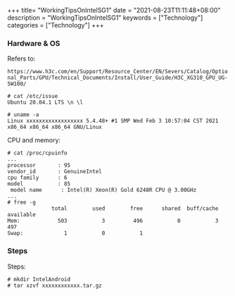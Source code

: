 +++
title= "WorkingTipsOnIntelSG1"
date = "2021-08-23T11:11:48+08:00"
description = "WorkingTipsOnIntelSG1"
keywords = ["Technology"]
categories = ["Technology"]
+++
### Hardware & OS
Refers to:    

`https://www.h3c.com/en/Support/Resource_Center/EN/Severs/Catalog/Optional_Parts/GPU/Technical_Documents/Install/User_Guide/H3C_XG310_GPU_UG-5W100/`

```
# cat /etc/issue
Ubuntu 20.04.1 LTS \n \l

# uname -a
Linux xxxxxxxxxxxxxxxxxx 5.4.48+ #1 SMP Wed Feb 3 10:57:04 CST 2021 x86_64 x86_64 x86_64 GNU/Linux
```
CPU and memory:    

```
# cat /proc/cpuinfo
...
processor       : 95
vendor_id       : GenuineIntel
cpu family      : 6
model           : 85
 model name      : Intel(R) Xeon(R) Gold 6248R CPU @ 3.00GHz
...
# free -g
              total        used        free      shared  buff/cache   available
Mem:            503           3         496           0           3         497
Swap:             1           0           1
```
### Steps
Steps:    

```
# mkdir IntelAndroid
# tar xzvf xxxxxxxxxxxx.tar.gz

```
